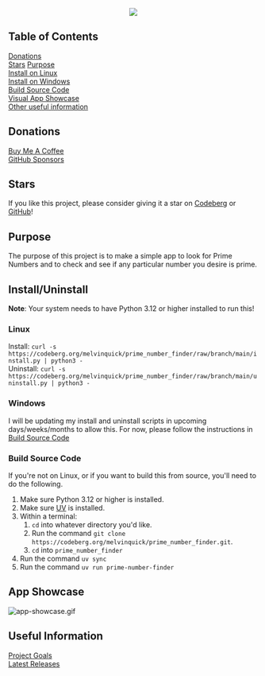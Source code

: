 <p align="center"> <img src="src/prime_number_finder/resources/images/prime_number_finder-256.png" /> </p>

## Table of Contents

[Donations](#donations)  
[Stars](#stars)
[Purpose](#purpose)  
[Install on Linux](#linux)  
[Install on Windows](#windows)  
[Build Source Code](#build-source-code)  
[Visual App Showcase](#app-showcase)  
[Other useful information](#useful-information)

## Donations

[Buy Me A Coffee](https://buymeacoffee.com/KingKairos)  
[GitHub Sponsors](https://github.com/sponsors/melvinquick)

## Stars

If you like this project, please consider giving it a star on [Codeberg](https://codeberg.org/melvinquick/prime_number_finder) or [GitHub](https://github.com/melvinquick/prime_number_finder)!

## Purpose

The purpose of this project is to make a simple app to look for Prime Numbers and to check and see if any particular number you desire is prime.

## Install/Uninstall

**Note**: Your system needs to have Python 3.12 or higher installed to run this!

### Linux

Install: `curl -s https://codeberg.org/melvinquick/prime_number_finder/raw/branch/main/install.py | python3 -`  
Uninstall: `curl -s https://codeberg.org/melvinquick/prime_number_finder/raw/branch/main/uninstall.py | python3 -`

### Windows

I will be updating my install and uninstall scripts in upcoming days/weeks/months to allow this. For now, please follow the instructions in [Build Source Code](#build-source-code)

### Build Source Code

If you're not on Linux, or if you want to build this from source, you'll need to do the following.

1. Make sure Python 3.12 or higher is installed.
2. Make sure [UV](https://docs.astral.sh/uv/) is installed.
3. Within a terminal:
   1. `cd` into whatever directory you'd like.
   2. Run the command `git clone https://codeberg.org/melvinquick/prime_number_finder.git`.
   3. `cd` into `prime_number_finder`
4. Run the command `uv sync`
5. Run the command `uv run prime-number-finder`

## App Showcase

![app-showcase.gif](src/prime_number_finder/resources/gifs/app_showcase.gif)

## Useful Information

[Project Goals](https://codeberg.org/melvinquick/prime_number_finder/projects/14092)  
[Latest Releases](https://pypi.org/project/prime_number_finder/)
